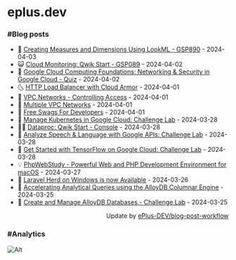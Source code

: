 # eplus.dev

### #Blog posts

<!-- BLOG-POST-LIST:START -->
 - 🧰 [Creating Measures and Dimensions Using LookML - GSP890](https://eplus.dev/creating-measures-and-dimensions-using-lookml-gsp890) - 2024-04-03
 - 😺 [Cloud Monitoring: Qwik Start - GSP089](https://eplus.dev/cloud-monitoring-qwik-start-gsp089) - 2024-04-02
 - 🗽 [Google Cloud Computing Foundations: Networking &amp; Security in Google Cloud - Quiz](https://eplus.dev/google-cloud-computing-foundations-networking-security-in-google-cloud-quiz) - 2024-04-02
 - 🌜 [HTTP Load Balancer with Cloud Armor](https://eplus.dev/http-load-balancer-with-cloud-armor) - 2024-04-01
 - 📝 [VPC Networks - Controlling Access](https://eplus.dev/vpc-networks-controlling-access) - 2024-04-01
 - 🚀 [Multiple VPC Networks](https://eplus.dev/multiple-vpc-networks) - 2024-04-01
 - 💼 [Free Swags For Developers](https://eplus.dev/free-swags-for-developers) - 2024-04-01
 - 🦣 [Manage Kubernetes in Google Cloud: Challenge Lab](https://eplus.dev/manage-kubernetes-in-google-cloud-challenge-lab) - 2024-03-28
 - 👨‍🏫 [Dataproc: Qwik Start - Console](https://eplus.dev/dataproc-qwik-start-console) - 2024-03-28
 - 🔭 [Analyze Speech &amp; Language with Google APIs: Challenge Lab](https://eplus.dev/analyze-speech-language-with-google-apis-challenge-lab) - 2024-03-28
 - 🤡 [Get Started with TensorFlow on Google Cloud: Challenge Lab](https://eplus.dev/get-started-with-tensorflow-on-google-cloud-challenge-lab) - 2024-03-28
 - 💡 [PhpWebStudy - Powerful Web and PHP Development Environment for macOS](https://eplus.dev/phpwebstudy-powerful-web-and-php-development-environment-for-macos) - 2024-03-27
 - 🦣 [Laravel Herd on Windows is now Available](https://eplus.dev/laravel-herd-on-windows-is-now-available) - 2024-03-26
 - 💪 [Accelerating Analytical Queries using the AlloyDB Columnar Engine](https://eplus.dev/accelerating-analytical-queries-using-the-alloydb-columnar-engine) - 2024-03-25
 - 🤡 [Create and Manage AlloyDB Databases - Challenge Lab](https://eplus.dev/create-and-manage-alloydb-databases-challenge-lab) - 2024-03-25<!-- BLOG-POST-LIST:END -->

<div align="right">
  Update by <a target="_blank"
    href="https://github.com/ePlus-DEV/blog-post-workflow">ePlus-DEV/blog-post-workflow</a>
</div>

### #Analytics
![Alt](https://repobeats.axiom.co/api/embed/9990f7cddfbad8d834990b10ccad05f81ac1096f.svg "Repobeats analytics image")

